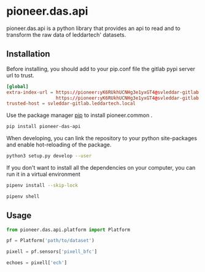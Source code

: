 # pioneer.das.api

pioneer.das.api is a python library that provides an api to read and to transform the raw data of leddartech' datasets.

## Installation

Before installing, you should add to your pip.conf file the gitlab pypi server url to trust.

```conf
[global]
extra-index-url = https://pioneer:yK6RUkhUCNHg3e1yxGT4@svleddar-gitlab.leddartech.local/api/v4/projects/481/packages/pypi/simple
                  https://pioneer:yK6RUkhUCNHg3e1yxGT4@svleddar-gitlab.leddartech.local/api/v4/projects/487/packages/pypi/simple
trusted-host = svleddar-gitlab.leddartech.local
```

Use the package manager [pip](https://pioneer:yK6RUkhUCNHg3e1yxGT4@svleddar-gitlab.leddartech.local/api/v4/projects/487/packages/pypi/simple) to install pioneer.common .

```bash
pip install pioneer-das-api
```

When developing, you can link the repository to your python site-packages and enable hot-reloading of the package.
```bash
python3 setup.py develop --user
```

If you don't want to install all the dependencies on your computer, you can run it in a virtual environment
```bash
pipenv install --skip-lock

pipenv shell
```

## Usage

```python
from pioneer.das.api.platform import Platform

pf = Platform('path/to/dataset')

pixell = pf.sensors['pixell_bfc']

echoes = pixell['ech']

```
